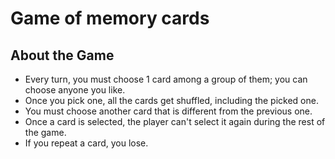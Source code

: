 # Game of memory cards
## About the Game
- Every turn, you must choose 1 card among a group of them; you can choose anyone you like.
- Once you pick one, all the cards get shuffled, including the picked one.
- You must choose another card that is different from the previous one.
- Once a card is selected, the player can't select it again during the rest of the game.
- If you repeat a card, you lose.